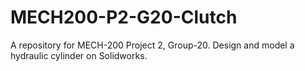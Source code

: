 # MECH200-P2-G20-Clutch
A repository for MECH-200 Project 2, Group-20. Design and model a hydraulic cylinder on Solidworks. 
